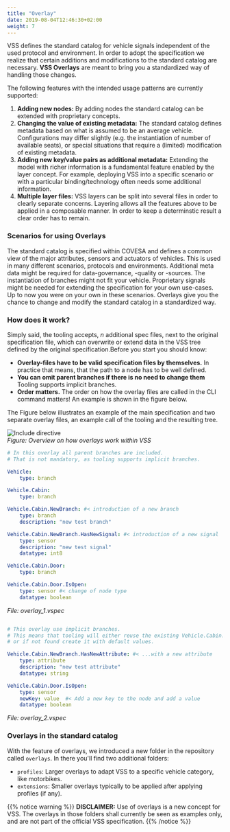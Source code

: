 ```yaml
---
title: "Overlay"
date: 2019-08-04T12:46:30+02:00
weight: 7
---
```


VSS defines the standard catalog for vehicle signals independent of the used protocol and environment.
In order to adopt the specification we realize that certain additions and modifications to the standard catalog are necessary.
**VSS Overlays** are meant to bring you a standardized way of handling those changes.

The following features with the intended usage patterns are currently supported:
1. **Adding new nodes:** By adding nodes the standard catalog can be extended with proprietary concepts.
1. **Changing the value of existing metadata:** The standard catalog defines metadata based on what is assumed to be an average vehicle. 
Configurations may differ slightly (e.g. the instantiation of number of available seats), or special situations that require a (limited) modification of existing metadata.
1. **Adding new key/value pairs as additional metadata:** 
Extending the model with richer information is a fundamental feature enabled by the layer concept.  For example, deploying VSS into a specific scenario or with a particular binding/technology often needs some additional information.
1. **Multiple layer files:** VSS layers can be split into several files in order to clearly separate concerns. Layering allows all the features above to be applied in a composable manner. In order to keep a determinstic result a clear order has to remain.

### Scenarios for using Overlays

The standard catalog is specified within COVESA and defines a common view of the major
attributes, sensors and actuators of vehicles. This is used in many different scenarios,
protocols and environments. Additional meta data might be required for data-governance,
-quality or -sources. The instantiation of branches might not fit your vehicle.
Proprietary signals might be needed for extending the specification for your own use-cases.
Up to now you were on your own in these scenarios. Overlays give you the chance to change
and modify the standard catalog in a standardized way.

### How does it work?

Simply said, the tooling accepts, *n* additional spec files, next to the original 
specification file, which can overwrite or extend data in the VSS tree defined by 
the original specification.Before you start you should know:
- **Overlay-files have to be valid specification files by themselves.**
  In practice that means, that the path to a node has to be well defined.
- **You can omit parent branches if there is no need to change them**
  Tooling supports implicit branches.
- **Order matters.** The order on how the overlay files are called in the CLI
  command matters! An example is shown in the figure below. 

The Figure below illustrates an example of the main specification and two
separate overlay files, an example call of the tooling and the resulting tree.

![Include directive](/vehicle_signal_specification/images/overlay.drawio.png)<br>
*Figure: Overview on how overlays work within VSS*


```YAML
# In this overlay all parent branches are included.
# That is not mandatory, as tooling supports implicit branches.

Vehicle:
    type: branch

Vehicle.Cabin:
    type: branch

Vehicle.Cabin.NewBranch: #< introduction of a new branch
    type: branch
    description: "new test branch"

Vehicle.Cabin.NewBranch.HasNewSignal: #< introduction of a new signal
    type: sensor
    description: "new test signal"
    datatype: int8

Vehicle.Cabin.Door:
    type: branch

Vehicle.Cabin.Door.IsOpen:
    type: sensor #< change of node type
    datatype: boolean
```
*File: overlay_1.vspec*

```YAML

# This overlay use implicit branches.
# This means that tooling will either reuse the existing Vehicle.Cabin.NewBranch,
# or if not found create it with default values.

Vehicle.Cabin.NewBranch.HasNewAttribute: #< ...with a new attribute
    type: attribute
    description: "new test attribute"
    datatype: string

Vehicle.Cabin.Door.IsOpen:
    type: sensor
    newKey: value  #< Add a new key to the node and add a value
    datatype: boolean

```
*File: overlay_2.vspec*

### Overlays in the standard catalog

With the feature of overlays, we introduced a new folder in the
repository called `overlays`. In there you'll find two additional folders:

* `profiles`: Larger overlays to adapt VSS to a specific vehicle category, like motorbikes.
* `extensions`: Smaller overlays typically to be applied after applying profiles (if any).

{{% notice warning %}}
**DISCLAIMER:** Use of overlays is a new concept for VSS.
The overlays in those folders shall currently be seen as examples only, and are not part of the official VSS specification.
{{% /notice %}}
